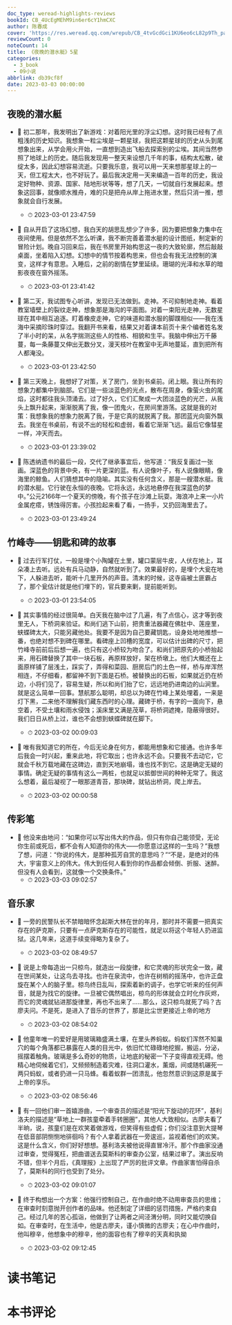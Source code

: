 ```yaml
---
doc_type: weread-highlights-reviews
bookId: CB_4UcEgMEhM9in6er6cY1hmCXC
author: 陈春成
cover: 'https://res.weread.qq.com/wrepub/CB_4tvGcdGci1KU6eo6cL82p9Th_parsecover'
reviewCount: 0
noteCount: 14
title: 《夜晚的潜水艇》5星
categories:
  - 3_book
  - 09小说
abbrlink: db39cf8f
date: 2023-03-03 00:00:00
---
```



## 夜晚的潜水艇


- 📌 初二那年，我发明出了新游戏：对着阳光里的浮尘幻想。这时我已经有了点粗浅的历史知识。我想象一粒尘埃是一颗星球，我把这颗星球的历史从头到尾想象出来，从学会用火开始，一直想到造出飞船去探索别的尘埃。其间当然参照了地球上的历史。随后我发现用一整天来设想几千年的事，结构太松散，破绽太多，因此幻想容易流逝。只要我乐意，我可以用一天来想那星球上的一天，但工程太大，也不好玩了。最后我决定用一天来编造一百年的历史，我设定好物种、资源、国家、陆地形状等等，想了几天，一切就自行发展起来。想象这回事，就像顺水推舟，难的只是把舟从岸上拖进水里，然后只消一推，想象就会自行发展。 
    - ⏱ 2023-03-01 23:47:59 

- 📌 自从开启了这场幻想，我白天的胡思乱想少了许多，因为要把想象力集中在夜间使用。但是依然不怎么听课，我不断完善着潜水艇的设计图纸，制定新的冒险计划。晚自习回来后，我在书房里开始构思这一夜的大致轮廓，然后敲敲桌面，坐着陷入幻想。幻想中的情节按着构思来，但也会有我无法控制的演变，这样才有意思。入睡后，之前的剧情在梦里延续。珊瑚的光泽和水草的暗影夜夜在窗外摇荡。 
    - ⏱ 2023-03-01 23:41:42 

- 📌 第二天，我试图专心听讲，发现已无法做到。走神。不可抑制地走神。看着教室墙壁上的裂纹走神，想象那是海沟的平面图。对着一束阳光走神，无数星球在其中相互追逐。盯着橡皮走神，它的味道和潜水服的脚蹼相似——我在浅海中采摘珍珠时穿过。我翻开书来看，结果又对着课本前页十来个编者姓名发了半小时的呆，从名字揣测这些人的性格、相貌和生平。我脑中伸出万千藤蔓，每一条藤蔓又伸出无数分叉，漫天枝叶在教室中无声地蔓延，直到把所有人都淹没。 
    - ⏱ 2023-03-01 23:42:50 

- 📌 第三天晚上，我想好了对策，关了房门，坐到书桌前。闭上眼。我让所有的想象力都集中到脑部。它们是一些淡蓝色的光点，散布在周身，像萤火虫的尾焰，这时都往我头顶涌去。过了好久，它们汇聚成一大团淡蓝色的光芒，从我头上飘升起来，渐渐脱离了我，像一团鬼火，在房间里游荡。这就是我的对策：我想象我的想象力脱离了我，于是它真的就脱离了我。那团蓝光向窗外飘去。我坐在书桌前，有说不出的轻松和虚弱，看着它渐渐飞远。最后它像彗星一样，冲天而去。 
    - ⏱ 2023-03-01 23:39:02 

- 📌 陈透纳遗书的最后一段，交代了继承事宜后，他写道：“我反复画过一张画。深蓝色的背景中央，有一片更深的蓝。有人说像叶子，有人说像眼睛，像海里的鲸鱼。人们猜想其中的隐喻。其实没有任何含义，那是一艘潜水艇。我的潜水艇。它行驶在永恒的夜晚。它将永远，永远地悬停在我深蓝色的梦中。”公元2166年一个夏天的傍晚，有个孩子在沙滩上玩耍。海浪冲上来一小片金属疙瘩，锈蚀得厉害。小孩捡起来看了看，一扬手，又扔回海里去了。 
    - ⏱ 2023-03-01 23:49:24 
## 竹峰寺——钥匙和碑的故事


- 📌 过去行军打仗，一般是埋个小陶罐在土里，罐口蒙层牛皮，人伏在地上，耳朵凑上去听。远处有兵马动静，自然就听到了。效果最好的，是埋个大瓮在地下，人躲进去听，能听十几里开外的声音。清末的时候，这寺庙被土匪霸占了，那个瓮估计就是他们埋下的，官兵要来剿，提前能听到。 
    - ⏱ 2023-03-01 23:54:05 

- 📌 其实事情的经过很简单。白天我在脑中过了几遍，有了点信心，这才等到夜里无人，下桥洞来验证。和尚们逃下山前，把贵重法器藏在佛肚中、莲座里，蛱蝶碑太大，只能另藏他处。我要不是因为自己要藏钥匙，设身处地地推想一番，也绝对想不到碑在哪里。看碑座上凹槽的宽度，可以估计出碑的尺寸，把竹峰寺前前后后想一遍，也只有这小桥较为吻合了。和尚们把原先的小桥抬起来，用石碑替换了其中一块石板，再原样放好，架在桥墩上。他们大概还在上面原样铺了层浅土，踩实了，弄得和菜园、厨房后门的土色一样，桥与岸浑然相连，不仔细看，都留神不到下面是石桥。被替换出的石板，如果就近扔在桥边，小将们见了，容易生疑，所以和尚们抬了它，远远地扔进南边的山涧里。就是这么简单一回事。慧航那么聪明，却总以为碑在竹峰上某处埋着，一来是灯下黑，二来他不理解我们藏东西时的心理。藏碑于桥，有字的一面向下，悬空着，不受土壤和雨水侵蚀；溪床里又满是茂草，将桥洞遮掩，隐蔽得很好。我们日日从桥上过，谁也不会想到蛱蝶碑就在脚下。 
    - ⏱ 2023-03-02 00:09:03 

- 📌 唯有我知道它的所在，今后无论身在何方，都能用想象和它接通。也许多年后我会一时兴起，重来此地，将它取出；也许永远不会。只要我不去动它，它就会千秋万载地藏在这碑边，直到天地崩塌，谁也找不到它。这是确定无疑的事情。确定无疑的事情有这么一两桩，也就足以抵御世间的种种无常了。我这么想着，最后凝视了一眼那道青苔，那块碑，就钻出桥洞，爬上岸去。 
    - ⏱ 2023-03-02 00:00:58 
## 传彩笔


- 📌 他没来由地问：“如果你可以写出伟大的作品，但只有你自己能领受，无论你生前或死后，都不会有人知道你的伟大——你愿意过这样的一生吗？”我想了想，问道：“你说的伟大，是那种孤芳自赏的意思吗？”“不是，是绝对的伟大，宇宙意义上的伟大。伟大到任何人看到你的作品都会倾倒、折服、迷醉。但没有人会看到，这就像一个交换条件。” 
    - ⏱ 2023-03-03 09:02:57 
## 音乐家


- 📌 一旁的民警队长不禁暗暗怀念起斯大林在世的年月，那时并不需要一把真实存在的萨克斯，只要有一点萨克斯存在的可能性，就足以将这个年轻人扔进监狱。这几年来，这道手续变得略为复杂了。 
    - ⏱ 2023-03-02 08:49:57 

- 📌 说是上帝每造出一只椋鸟，就造出一段旋律，和它灵魂的形状完全一致，藏在世间某处，让这鸟去寻找。也许在泉流中，也许在树梢的摇荡中，也许正盘旋在某个人的脑子里。椋鸟终日乱叫，探索着新的调子，也学它听来的任何声音，就是为找它的旋律。一旦被它偶然唱出，椋鸟的形体就会立时化作灰烬，而它的灵魂就钻进那旋律里，再也不出来了……那么，这只椋鸟就死了吗？古廖夫问。不是死，是进入了音乐的世界了，那是比尘世更接近上帝的地方 
    - ⏱ 2023-03-02 08:54:02 

- 📌 他童年唯一的爱好是用玻璃箱盛满土壤，在里头养蚂蚁。蚂蚁们浑然不知巢穴的每个角落都已暴露在人类的目光中，依旧忙忙碌碌地挖掘，搬运，分泌，摇摆着触角。玻璃是多么奇妙的物质，让地底的秘密一下子变得直视无碍。他精心地伺候着它们，又频频制造着灾难，往洞口灌水，薰烟，间或随机碾死一两只蚂蚁，或者扔进一只马蜂。看着蚁群一团溃乱，他忽然意识到这原是属于上帝的享乐。 
    - ⏱ 2023-03-02 08:56:46 

- 📌 有一回他们审一首嬉游曲，一个审查员的描述是“阳光下旋动的花环”，基利洛夫的描述是“草地上一群孩童牵着手转圈圈”，其他人大致相似。古廖夫看了半晌，说，孩童们是在欢笑着做游戏，但笑得有些虚假；你们没注意到大提琴在低音部阴恻恻地徘徊吗？有个人拿着武器在一旁逡巡，监视着他们的欢笑。这是什么含义，你们好好想想。基利洛夫被他说得直冒冷汗。那个作曲家没通过审查，觉得冤枉，把曲谱送去莫斯科的审查办公室，结果过审了。演出反响不错，但半个月后，《真理报》上出现了严厉的批评文章。作曲家害怕得自杀了，莫斯科的同行也受到了处分。 
    - ⏱ 2023-03-02 09:01:07 

- 📌 终于构想出一个方案：他强行控制自己，在作曲时绝不动用审查员的思维；在审查时刻意抛开创作者的品味。他还制定了详细的惩罚措施，严格约束自己。经过几年的苦心孤诣，他做到了让两者之间泾渭分明，同时又能切换自如。在审查时，在生活中，他是古廖夫，谨小慎微的古廖夫；在心中作曲时，他叫穆辛，他想象中的穆辛，他的面容也有了穆辛的天真和执拗 
    - ⏱ 2023-03-02 09:12:45 

# 读书笔记


# 本书评论
